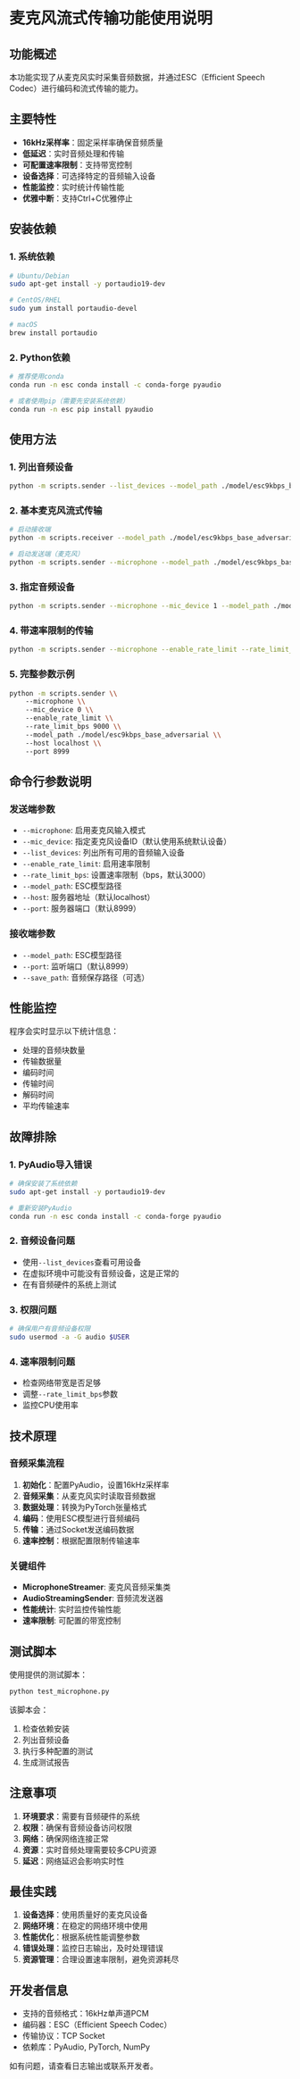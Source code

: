 # 麦克风流式传输功能使用说明

## 功能概述

本功能实现了从麦克风实时采集音频数据，并通过ESC（Efficient Speech Codec）进行编码和流式传输的能力。

## 主要特性

- **16kHz采样率**：固定采样率确保音频质量
- **低延迟**：实时音频处理和传输
- **可配置速率限制**：支持带宽控制
- **设备选择**：可选择特定的音频输入设备
- **性能监控**：实时统计传输性能
- **优雅中断**：支持Ctrl+C优雅停止

## 安装依赖

### 1. 系统依赖
```bash
# Ubuntu/Debian
sudo apt-get install -y portaudio19-dev

# CentOS/RHEL
sudo yum install portaudio-devel

# macOS
brew install portaudio
```

### 2. Python依赖
```bash
# 推荐使用conda
conda run -n esc conda install -c conda-forge pyaudio

# 或者使用pip（需要先安装系统依赖）
conda run -n esc pip install pyaudio
```

## 使用方法

### 1. 列出音频设备
```bash
python -m scripts.sender --list_devices --model_path ./model/esc9kbps_base_adversarial
```

### 2. 基本麦克风流式传输
```bash
# 启动接收端
python -m scripts.receiver --model_path ./model/esc9kbps_base_adversarial --port 8999

# 启动发送端（麦克风）
python -m scripts.sender --microphone --model_path ./model/esc9kbps_base_adversarial --port 8999
```

### 3. 指定音频设备
```bash
python -m scripts.sender --microphone --mic_device 1 --model_path ./model/esc9kbps_base_adversarial --port 8999
```

### 4. 带速率限制的传输
```bash
python -m scripts.sender --microphone --enable_rate_limit --rate_limit_bps 3000 --model_path ./model/esc9kbps_base_adversarial --port 8999
```

### 5. 完整参数示例
```bash
python -m scripts.sender \\
    --microphone \\
    --mic_device 0 \\
    --enable_rate_limit \\
    --rate_limit_bps 9000 \\
    --model_path ./model/esc9kbps_base_adversarial \\
    --host localhost \\
    --port 8999
```

## 命令行参数说明

### 发送端参数
- `--microphone`: 启用麦克风输入模式
- `--mic_device`: 指定麦克风设备ID（默认使用系统默认设备）
- `--list_devices`: 列出所有可用的音频输入设备
- `--enable_rate_limit`: 启用速率限制
- `--rate_limit_bps`: 设置速率限制（bps，默认3000）
- `--model_path`: ESC模型路径
- `--host`: 服务器地址（默认localhost）
- `--port`: 服务器端口（默认8999）

### 接收端参数
- `--model_path`: ESC模型路径
- `--port`: 监听端口（默认8999）
- `--save_path`: 音频保存路径（可选）

## 性能监控

程序会实时显示以下统计信息：
- 处理的音频块数量
- 传输数据量
- 编码时间
- 传输时间
- 解码时间
- 平均传输速率

## 故障排除

### 1. PyAudio导入错误
```bash
# 确保安装了系统依赖
sudo apt-get install -y portaudio19-dev

# 重新安装PyAudio
conda run -n esc conda install -c conda-forge pyaudio
```

### 2. 音频设备问题
- 使用`--list_devices`查看可用设备
- 在虚拟环境中可能没有音频设备，这是正常的
- 在有音频硬件的系统上测试

### 3. 权限问题
```bash
# 确保用户有音频设备权限
sudo usermod -a -G audio $USER
```

### 4. 速率限制问题
- 检查网络带宽是否足够
- 调整`--rate_limit_bps`参数
- 监控CPU使用率

## 技术原理

### 音频采集流程
1. **初始化**：配置PyAudio，设置16kHz采样率
2. **音频采集**：从麦克风实时读取音频数据
3. **数据处理**：转换为PyTorch张量格式
4. **编码**：使用ESC模型进行音频编码
5. **传输**：通过Socket发送编码数据
6. **速率控制**：根据配置限制传输速率

### 关键组件
- **MicrophoneStreamer**: 麦克风音频采集类
- **AudioStreamingSender**: 音频流发送器
- **性能统计**: 实时监控传输性能
- **速率限制**: 可配置的带宽控制

## 测试脚本

使用提供的测试脚本：
```bash
python test_microphone.py
```

该脚本会：
1. 检查依赖安装
2. 列出音频设备
3. 执行多种配置的测试
4. 生成测试报告

## 注意事项

1. **环境要求**：需要有音频硬件的系统
2. **权限**：确保有音频设备访问权限
3. **网络**：确保网络连接正常
4. **资源**：实时音频处理需要较多CPU资源
5. **延迟**：网络延迟会影响实时性

## 最佳实践

1. **设备选择**：使用质量好的麦克风设备
2. **网络环境**：在稳定的网络环境中使用
3. **性能优化**：根据系统性能调整参数
4. **错误处理**：监控日志输出，及时处理错误
5. **资源管理**：合理设置速率限制，避免资源耗尽

## 开发者信息

- 支持的音频格式：16kHz单声道PCM
- 编码器：ESC（Efficient Speech Codec）
- 传输协议：TCP Socket
- 依赖库：PyAudio, PyTorch, NumPy

如有问题，请查看日志输出或联系开发者。
